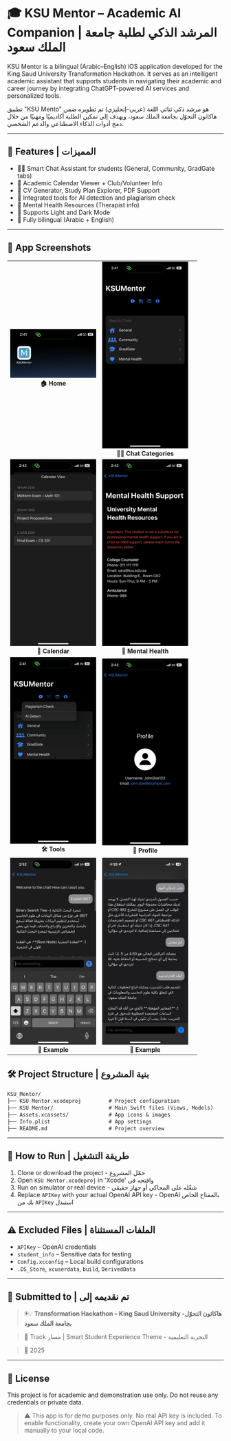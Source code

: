 # 🎓 KSU Mentor – Academic AI Companion | المرشد الذكي لطلبة جامعة الملك سعود

KSU Mentor is a bilingual (Arabic–English) iOS application developed for the King Saud University Transformation Hackathon. It serves as an intelligent academic assistant that supports students in navigating their academic and career journey by integrating ChatGPT-powered AI services and personalized tools.

تطبيق "KSU Mento" هو مرشد ذكي ثنائي اللغة (عربي–إنجليزي) تم تطويره ضمن هاكاثون التحوّل بجامعة الملك سعود، ويهدف إلى تمكين الطلبة أكاديميًا ومهنيًا من خلال دمج أدوات الذكاء الاصطناعي والدعم الشخصي.

---

## 🚀 Features | المميزات

- 🧑‍🏫 Smart Chat Assistant for students (General, Community, GradGate tabs)
- 📅 Academic Calendar Viewer + Club/Volunteer Info
- 🧾 CV Generator, Study Plan Explorer, PDF Support
- 🔐 Integrated tools for AI detection and plagiarism check
- 🧠 Mental Health Resources (Therapist info)
- 🌙 Supports Light and Dark Mode
- 💬 Fully bilingual (Arabic + English)

---
<h2>📱 App Screenshots</h2>

<table>
  <tr>
    <td align="center">
      <img src="./IMG_1.PNG" alt="Home" width="200"/><br/>
      <b>🏠 Home</b>
    </td>
    <td align="center">
      <img src="./IMG_3019.PNG" alt="Chat Categories" width="200"/><br/>
      <b>🧑‍🎓 Chat Categories</b>
    </td>
  </tr>
  <tr>
    <td align="center">
      <img src="./IMG_3022 copy.PNG" alt="Calendar View" width="200"/><br/>
      <b>📆 Calendar</b>
    </td>
    <td align="center">
      <img src="./IMG_3024.PNG" alt="Mental Health" width="200"/><br/>
      <b>🧠 Mental Health</b>
    </td>
  </tr>
  <tr>
    <td align="center">
      <img src="./IMG_3021.PNG" alt="Tools Menu" width="200"/><br/>
      <b>🛠 Tools</b>
    </td>
    <td align="center">
      <img src="./IMG_3023.PNG" alt="Profile" width="200"/><br/>
      <b>👤 Profile</b>
    </td>
  </tr>
  <tr>
    <td align="center">
      <img src="./IMG_3026.PNG" alt="Example" width="200"/><br/>
      <b>🦾 Example</b>
    </td>
    <td align="center">
      <img src="./IMG_3029.PNG" alt="Example" width="200"/><br/>
      <b>🦾 Example</b>
    </td>
    <td></td>
  </tr>
</table>

## 🛠 Project Structure | بنية المشروع

```plaintext
KSU_Mentor/
├── KSU Mentor.xcodeproj         # Project configuration
├── KSU Mentor/                  # Main Swift files (Views, Models)
├── Assets.xcassets/             # App icons & images
├── Info.plist                   # App settings
├── README.md                    # Project overview
```

---

## 🧪 How to Run | طريقة التشغيل

1. Clone or download the project - حمّل المشروع 
2. Open `KSU Mentor.xcodeproj` in 'Xcode'    وافتحه في   
3. Run on simulator or real device - شغّله على المحاكي أو جهاز حقيقي 
4. Replace `APIKey` with your actual OpenAI API key  - OpenAI بالمفتاح الخاص بك من `APIKey` استبدل 

  

---

## ⚠️ Excluded Files | الملفات المستثناة

- `APIKey` – OpenAI credentials  
- `student_info` – Sensitive data for testing  
- `Config.xcconfig` – Local build configurations  
- `.DS_Store`, `xcuserdata`, `build`, `DerivedData`

---

## 🏁 Submitted to | تم نقديمه إلى

> 🖲️💡 **Transformation Hackathon – King Saud University -هاكاثون التحوّل بجامعة الملك سعود**

> 🔗  Track مسار | Smart Student Experience Theme -  التجربة التعليمية

> 📅 2025

---

## 📄 License

This project is for academic and demonstration use only. Do not reuse any credentials or private data.

> ⚠️ This app is for demo purposes only. No real API key is included.
> To enable functionality, create your own OpenAI API key and add it manually to your local code.

